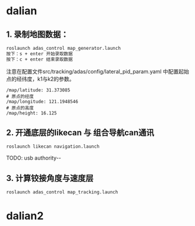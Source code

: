 # dalian
## 1. 录制地图数据：
~~~txt
roslaunch adas_control map_generator.launch 
按下：s + enter 开始录取数据
按下：c + enter 结束录取数据
~~~
注意在配置文件src/tracking/adas/config/lateral_pid_param.yaml 中配置起始点的经纬度，k1与k2的参数。

~~~
/map/latitude: 31.373085
# 原点的经度
/map/longitude: 121.1948546
# 原点的高度
/map/height: 16.125
~~~

## 2. 开通底层的likecan 与 组合导航can通讯
~~~bash
roslaunch likecan navigation.launch 
~~~

TODO: usb authority--

## 3. 计算铰接角度与速度层
~~~bash
roslaunch adas_control map_tracking.launch 
~~~
# dalian2
